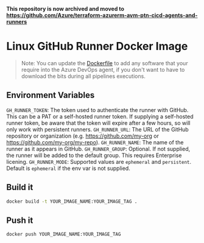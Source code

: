 **This repository is now archived and moved to https://github.com/Azure/terraform-azurerm-avm-ptn-cicd-agents-and-runners**

# Linux GitHub Runner Docker Image

> Note: You can update the [Dockerfile](Dockerfile) to add any software that your require into the Azure DevOps agent, if you don't want to have to download the bits during all pipelines executions.

## Environment Variables

`GH_RUNNER_TOKEN`: The token used to authenticate the runner with GitHub. This can be a PAT or a self-hosted runner token. If supplying a self-hosted runner token, be aware that the token will expire after a few hours, so will only work with persistent runners.
`GH_RUNNER_URL`: The URL of the GitHub repository or organization (e.g. https://github.com/my-org or https://github.com/my-org/my-repo).
`GH_RUNNER_NAME`: The name of the runner as it appears in GitHub.
`GH_RUNNER_GROUP`: Optional. If not supplied, the runner will be added to the default group. This requires Enterprise licening.
`GH_RUNNER_MODE`: Supported values are `ephemeral` and `persistent`. Default is `ephemeral` if the env var is not supplied.

## Build it

```bash
docker build -t YOUR_IMAGE_NAME:YOUR_IMAGE_TAG .
```

## Push it

```bash
docker push YOUR_IMAGE_NAME:YOUR_IMAGE_TAG
```
